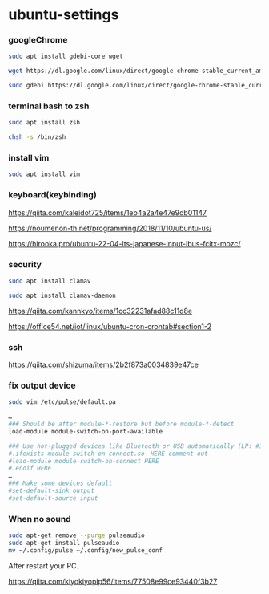 # ubuntu-settings

### googleChrome
```bash
sudo apt install gdebi-core wget

wget https://dl.google.com/linux/direct/google-chrome-stable_current_amd64.deb

sudo gdebi https://dl.google.com/linux/direct/google-chrome-stable_current_amd64.deb
```

### terminal bash to zsh
```bash
sudo apt install zsh

chsh -s /bin/zsh
```

### install vim
```bash
sudo apt install vim
```

### keyboard(keybinding)
https://qiita.com/kaleidot725/items/1eb4a2a4e47e9db01147

https://noumenon-th.net/programming/2018/11/10/ubuntu-us/

https://hirooka.pro/ubuntu-22-04-lts-japanese-input-ibus-fcitx-mozc/

### security
```bash
sudo apt install clamav

sudo apt install clamav-daemon
```

https://qiita.com/kannkyo/items/1cc32231afad88c11d8e

https://office54.net/iot/linux/ubuntu-cron-crontab#section1-2

### ssh
https://qiita.com/shizuma/items/2b2f873a0034839e47ce

### fix output device
```bash
sudo vim /etc/pulse/default.pa

…
### Should be after module-*-restore but before module-*-detect
load-module module-switch-on-port-available 

### Use hot-plugged devices like Bluetooth or USB automatically (LP: #1702794)
#.ifexists module-switch-on-connect.so　HERE comment out
#load-module module-switch-on-connect HERE
#.endif HERE
…
### Make some devices default
#set-default-sink output
#set-default-source input
```

### When no sound
```bash
sudo apt-get remove --purge pulseaudio
sudo apt-get install pulseaudio
mv ~/.config/pulse ~/.config/new_pulse_conf
```
After restart your PC.

https://qiita.com/kiyokiyopip56/items/77508e99ce93440f3b27
